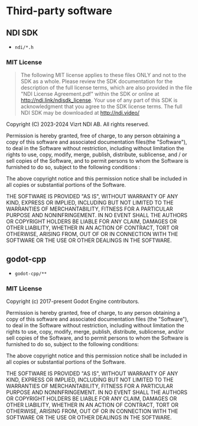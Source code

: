 # Third-party software

## NDI SDK

- `ndi/*.h`

### MIT License

> The following MIT license applies to these files ONLY and not to the SDK as a whole. Please review the SDK documentation for the description of the full license terms, which are also provided in the file "NDI License Agreement.pdf" within the SDK or online at http://ndi.link/ndisdk_license. Your use of any part of this SDK is acknowledgment that you agree to the SDK license terms. The full NDI SDK may be downloaded at http://ndi.video/

Copyright (C) 2023-2024 Vizrt NDI AB. All rights reserved.

Permission is hereby granted, free of charge, to any person obtaining a copy of this software and
associated documentation files(the "Software"), to deal in the Software without restriction, including
without limitation the rights to use, copy, modify, merge, publish, distribute, sublicense, and / or sell
copies of the Software, and to permit persons to whom the Software is furnished to do so, subject to the
following conditions :

The above copyright notice and this permission notice shall be included in all copies or substantial
portions of the Software.

THE SOFTWARE IS PROVIDED "AS IS", WITHOUT WARRANTY OF ANY KIND, EXPRESS OR IMPLIED, INCLUDING BUT NOT
LIMITED TO THE WARRANTIES OF MERCHANTABILITY, FITNESS FOR A PARTICULAR PURPOSE AND NONINFRINGEMENT. IN NO
EVENT SHALL THE AUTHORS OR COPYRIGHT HOLDERS BE LIABLE FOR ANY CLAIM, DAMAGES OR OTHER LIABILITY, WHETHER
IN AN ACTION OF CONTRACT, TORT OR OTHERWISE, ARISING FROM, OUT OF OR IN CONNECTION WITH THE SOFTWARE OR
THE USE OR OTHER DEALINGS IN THE SOFTWARE.

## godot-cpp

- `godot-cpp/**`

### MIT License

Copyright (c) 2017-present Godot Engine contributors.

Permission is hereby granted, free of charge, to any person obtaining a copy
of this software and associated documentation files (the "Software"), to deal
in the Software without restriction, including without limitation the rights
to use, copy, modify, merge, publish, distribute, sublicense, and/or sell
copies of the Software, and to permit persons to whom the Software is
furnished to do so, subject to the following conditions:

The above copyright notice and this permission notice shall be included in all
copies or substantial portions of the Software.

THE SOFTWARE IS PROVIDED "AS IS", WITHOUT WARRANTY OF ANY KIND, EXPRESS OR
IMPLIED, INCLUDING BUT NOT LIMITED TO THE WARRANTIES OF MERCHANTABILITY,
FITNESS FOR A PARTICULAR PURPOSE AND NONINFRINGEMENT. IN NO EVENT SHALL THE
AUTHORS OR COPYRIGHT HOLDERS BE LIABLE FOR ANY CLAIM, DAMAGES OR OTHER
LIABILITY, WHETHER IN AN ACTION OF CONTRACT, TORT OR OTHERWISE, ARISING FROM,
OUT OF OR IN CONNECTION WITH THE SOFTWARE OR THE USE OR OTHER DEALINGS IN THE
SOFTWARE.
